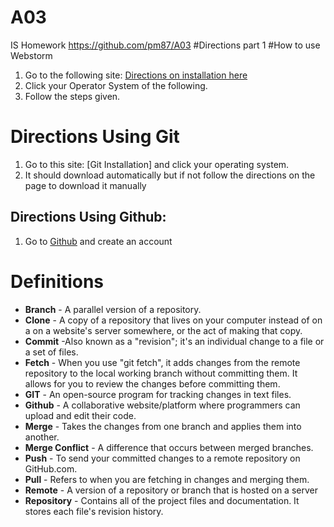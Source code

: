 # A03
IS Homework
https://github.com/pm87/A03
#Directions part 1
#How to use Webstorm

[Directions on installation here]: https://www.jetbrains.com/help/webstorm/getting-started-with-webstorm.html

1. Go to the following site: [Directions on installation here]
3. Click your Operator System of the following.
4. Follow the steps given.

# Directions Using Git
1. Go to this site: [Git Installation] and click your operating system.
2. It should download automatically but if not follow the directions on the page to download it manually

## Directions Using Github:
1. Go to [Github] and create an account
  
  [Github]:https://github.com/join


# Definitions 

 - **Branch** - A parallel version of a repository.
- **Clone** - A copy of a repository that lives on your computer instead of on a on a website's server somewhere, or the act of making that copy.
-  **Commit** -Also known as a "revision"; it's an individual change to a file or a set of files.
- **Fetch** - When you use "git fetch", it adds changes from the remote repository to the local working branch without committing them. It allows for you to review the changes before committing them.
- **GIT** - An open-source program for tracking changes in text files.
- **Github** - A collaborative website/platform where programmers can upload and edit their code.
- **Merge** - Takes the changes from one branch and applies them into another.
- **Merge Conflict** - A difference that occurs between merged branches.
- **Push** - To send your committed changes to a remote repository on GitHub.com.
- **Pull** - Refers to when you are fetching in changes and merging them.
- **Remote** - A version of a repository or branch that is hosted on a server
- **Repository** - Contains all of the project files and documentation. It stores each file's revision history.
